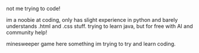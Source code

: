 not me trying to code!

im a noobie at coding, only has slight experience in python and barely understands .html and .css stuff.
trying to learn java, but for free with AI and community help!

minesweeper game here something im trying to try and learn coding.
